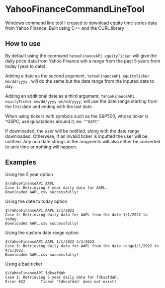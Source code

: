 # YahooFinanceCommandLineTool
Windows command line tool I created to download equity time series data from Yahoo Finance. Built using C++ and the CURL library

## How to use

By default using the command `YahooFinanceAPI equityTicker` will give the daily price data from Yahoo Finance wih a range from the past 5 years from today (year to date).

Adding a date as the second argument, `YahooFinanceAPI equityTicker mm/dd/yyyy` , will do the same but the date range from the inputed date to day.

Adding an additional date as a third argument, `YahooFinanceAPI equityTicker mm/dd/yyyy mm/dd/yyyy`, will use the date range starting from the first date and ending with the last date.

When using tickers with symbols such as the S&P500, whose ticker is ^GSPC, use quoatations around it, ex: `"^GSPC"`

If downloaded, the user will be notified, along with the date range downloaded. Otherwise, if an invalid ticker is inputted the user will be notified. Any non date strings in the arugments will also either be converted to unix time or nothing will happen.

## Examples

Using the 5 year option

```
$\YahooFinanceAPI AAPL
Case 1: Retrieving 5 year daily data for AAPL.
Downloaded AAPL.csv successfully!
```

Using the date to today option

```
$\YahooFinanceAPI AAPL 1/1/2022
Case 2: Retrieving daily data for AAPL from the date 1/1/2022 to today.
Downloaded AAPL.csv successfully!
```

Using the custom date range option

```
$\YahooFinanceAPI AAPL 1/1/2022 4/1/2022
Case 3: Retrieving daily data for AAPL from the date range1/1/2022 to 4/1/2022.
Downloaded AAPL.csv successfully!
```

Using a bad ticker

```
$\YahooFinanceAPI fdksafdah
Case 1: Retrieving 5 year daily data for fdksafdah.
Error #22       Ticker 'fdksafdah' does not exist!
```
